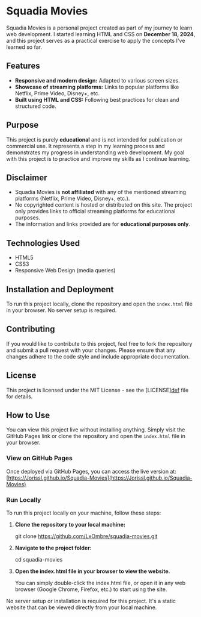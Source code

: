 # Squadia Movies

Squadia Movies is a personal project created as part of my journey to learn web development. I started learning HTML and CSS on **December 18, 2024**, and this project serves as a practical exercise to apply the concepts I've learned so far.

## Features

- **Responsive and modern design:** Adapted to various screen sizes.
- **Showcase of streaming platforms:** Links to popular platforms like Netflix, Prime Video, Disney+, etc.
- **Built using HTML and CSS:** Following best practices for clean and structured code.

## Purpose

This project is purely **educational** and is not intended for publication or commercial use. It represents a step in my learning process and demonstrates my progress in understanding web development. My goal with this project is to practice and improve my skills as I continue learning.

## Disclaimer

- Squadia Movies is **not affiliated** with any of the mentioned streaming platforms (Netflix, Prime Video, Disney+, etc.).
- No copyrighted content is hosted or distributed on this site. The project only provides links to official streaming platforms for educational purposes.
- The information and links provided are for **educational purposes only**.

## Technologies Used

- HTML5
- CSS3
- Responsive Web Design (media queries)

## Installation and Deployment

To run this project locally, clone the repository and open the `index.html` file in your browser. No server setup is required.

## Contributing

If you would like to contribute to this project, feel free to fork the repository and submit a pull request with your changes. Please ensure that any changes adhere to the code style and include appropriate documentation.

## License

This project is licensed under the MIT License - see the [LICENSE][def](LICENSE.md) file for details.

## How to Use

You can view this project live without installing anything. Simply visit the GitHub Pages link or clone the repository and open the `index.html` file in your browser.

### View on GitHub Pages

Once deployed via GitHub Pages, you can access the live version at:
[https://Jorissl.github.io/Squadia-Movies](https://Jorissl.github.io/Squadia-Movies)

### Run Locally

To run this project locally on your machine, follow these steps:

1. **Clone the repository to your local machine:**

   git clone https://github.com/LxOmbre/squadia-movies.git

2. **Navigate to the project folder:**

   cd squadia-movies

3. **Open the index.html file in your browser to view the website.**

   You can simply double-click the index.html file, or open it in any web browser (Google Chrome, Firefox, etc.) to start using the site.

No server setup or installation is required for this project. It's a static website that can be viewed directly from your local machine.
